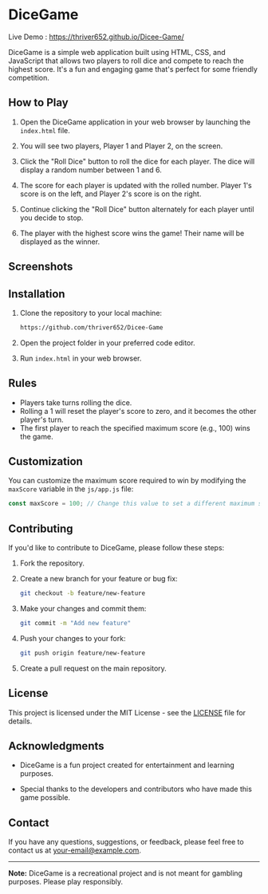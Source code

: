 # DiceGame

Live Demo : https://thriver652.github.io/Dicee-Game/

DiceGame is a simple web application built using HTML, CSS, and JavaScript that allows two players to roll dice and compete to reach the highest score. It's a fun and engaging game that's perfect for some friendly competition.

## How to Play

1. Open the DiceGame application in your web browser by launching the `index.html` file.

2. You will see two players, Player 1 and Player 2, on the screen.

3. Click the "Roll Dice" button to roll the dice for each player. The dice will display a random number between 1 and 6.

4. The score for each player is updated with the rolled number. Player 1's score is on the left, and Player 2's score is on the right.

5. Continue clicking the "Roll Dice" button alternately for each player until you decide to stop.

6. The player with the highest score wins the game! Their name will be displayed as the winner.

## Screenshots

## Installation

1. Clone the repository to your local machine:

   ```bash
   https://github.com/thriver652/Dicee-Game
   ```

2. Open the project folder in your preferred code editor.

3. Run `index.html` in your web browser.

## Rules

- Players take turns rolling the dice.
- Rolling a 1 will reset the player's score to zero, and it becomes the other player's turn.
- The first player to reach the specified maximum score (e.g., 100) wins the game.

## Customization

You can customize the maximum score required to win by modifying the `maxScore` variable in the `js/app.js` file:

```javascript
const maxScore = 100; // Change this value to set a different maximum score
```

## Contributing

If you'd like to contribute to DiceGame, please follow these steps:

1. Fork the repository.

2. Create a new branch for your feature or bug fix:

   ```bash
   git checkout -b feature/new-feature
   ```

3. Make your changes and commit them:

   ```bash
   git commit -m "Add new feature"
   ```

4. Push your changes to your fork:

   ```bash
   git push origin feature/new-feature
   ```

5. Create a pull request on the main repository.

## License

This project is licensed under the MIT License - see the [LICENSE](LICENSE) file for details.

## Acknowledgments

- DiceGame is a fun project created for entertainment and learning purposes.

- Special thanks to the developers and contributors who have made this game possible.

## Contact

If you have any questions, suggestions, or feedback, please feel free to contact us at [your-email@example.com](mailto:your-email@example.com).

---

**Note:** DiceGame is a recreational project and is not meant for gambling purposes. Please play responsibly.
